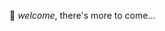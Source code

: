 :juggling_person: *welcome*, there's more to come...

<!---Hi, I’m @bally01


👀 I’m interested in ...
🌱 I’m currently learning ...
💞️ I’m looking to collaborate on ...
📫 How to reach me ...

<!---
bally01/bally01 is a ✨ special ✨ repository because its `README.md` (this file) appears on your GitHub profile.
You can click the Preview link to take a look at your changes.
--->
